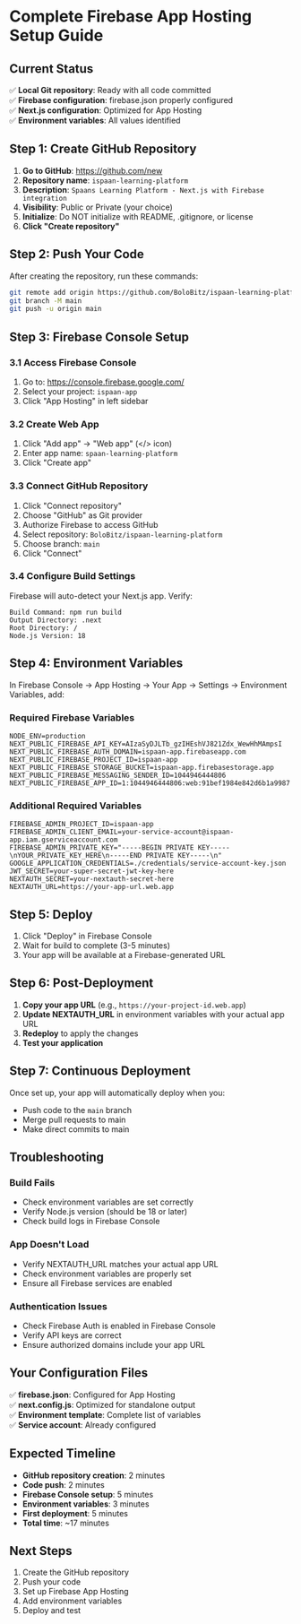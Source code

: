 # Complete Firebase App Hosting Setup Guide

## Current Status
✅ **Local Git repository**: Ready with all code committed  
✅ **Firebase configuration**: firebase.json properly configured  
✅ **Next.js configuration**: Optimized for App Hosting  
✅ **Environment variables**: All values identified  

## Step 1: Create GitHub Repository

1. **Go to GitHub**: https://github.com/new
2. **Repository name**: `ispaan-learning-platform`
3. **Description**: `Spaans Learning Platform - Next.js with Firebase integration`
4. **Visibility**: Public or Private (your choice)
5. **Initialize**: Do NOT initialize with README, .gitignore, or license
6. **Click "Create repository"**

## Step 2: Push Your Code

After creating the repository, run these commands:

```bash
git remote add origin https://github.com/BoloBitz/ispaan-learning-platform.git
git branch -M main
git push -u origin main
```

## Step 3: Firebase Console Setup

### 3.1 Access Firebase Console
1. Go to: https://console.firebase.google.com/
2. Select your project: `ispaan-app`
3. Click "App Hosting" in left sidebar

### 3.2 Create Web App
1. Click "Add app" → "Web app" (</> icon)
2. Enter app name: `spaan-learning-platform`
3. Click "Create app"

### 3.3 Connect GitHub Repository
1. Click "Connect repository"
2. Choose "GitHub" as Git provider
3. Authorize Firebase to access GitHub
4. Select repository: `BoloBitz/ispaan-learning-platform`
5. Choose branch: `main`
6. Click "Connect"

### 3.4 Configure Build Settings
Firebase will auto-detect your Next.js app. Verify:
```
Build Command: npm run build
Output Directory: .next
Root Directory: /
Node.js Version: 18
```

## Step 4: Environment Variables

In Firebase Console → App Hosting → Your App → Settings → Environment Variables, add:

### Required Firebase Variables
```
NODE_ENV=production
NEXT_PUBLIC_FIREBASE_API_KEY=AIzaSyDJLTb_gzIHEshVJ821Zdx_WewHhMAmpsI
NEXT_PUBLIC_FIREBASE_AUTH_DOMAIN=ispaan-app.firebaseapp.com
NEXT_PUBLIC_FIREBASE_PROJECT_ID=ispaan-app
NEXT_PUBLIC_FIREBASE_STORAGE_BUCKET=ispaan-app.firebasestorage.app
NEXT_PUBLIC_FIREBASE_MESSAGING_SENDER_ID=1044946444806
NEXT_PUBLIC_FIREBASE_APP_ID=1:1044946444806:web:91bef1984e842d6b1a9987
```

### Additional Required Variables
```
FIREBASE_ADMIN_PROJECT_ID=ispaan-app
FIREBASE_ADMIN_CLIENT_EMAIL=your-service-account@ispaan-app.iam.gserviceaccount.com
FIREBASE_ADMIN_PRIVATE_KEY="-----BEGIN PRIVATE KEY-----\nYOUR_PRIVATE_KEY_HERE\n-----END PRIVATE KEY-----\n"
GOOGLE_APPLICATION_CREDENTIALS=./credentials/service-account-key.json
JWT_SECRET=your-super-secret-jwt-key-here
NEXTAUTH_SECRET=your-nextauth-secret-here
NEXTAUTH_URL=https://your-app-url.web.app
```

## Step 5: Deploy

1. Click "Deploy" in Firebase Console
2. Wait for build to complete (3-5 minutes)
3. Your app will be available at a Firebase-generated URL

## Step 6: Post-Deployment

1. **Copy your app URL** (e.g., `https://your-project-id.web.app`)
2. **Update NEXTAUTH_URL** in environment variables with your actual app URL
3. **Redeploy** to apply the changes
4. **Test your application**

## Step 7: Continuous Deployment

Once set up, your app will automatically deploy when you:
- Push code to the `main` branch
- Merge pull requests to main
- Make direct commits to main

## Troubleshooting

### Build Fails
- Check environment variables are set correctly
- Verify Node.js version (should be 18 or later)
- Check build logs in Firebase Console

### App Doesn't Load
- Verify NEXTAUTH_URL matches your actual app URL
- Check environment variables are properly set
- Ensure all Firebase services are enabled

### Authentication Issues
- Check Firebase Auth is enabled in Firebase Console
- Verify API keys are correct
- Ensure authorized domains include your app URL

## Your Configuration Files

✅ **firebase.json**: Configured for App Hosting  
✅ **next.config.js**: Optimized for standalone output  
✅ **Environment template**: Complete list of variables  
✅ **Service account**: Already configured  

## Expected Timeline

- **GitHub repository creation**: 2 minutes
- **Code push**: 2 minutes
- **Firebase Console setup**: 5 minutes
- **Environment variables**: 3 minutes
- **First deployment**: 5 minutes
- **Total time**: ~17 minutes

## Next Steps

1. Create the GitHub repository
2. Push your code
3. Set up Firebase App Hosting
4. Add environment variables
5. Deploy and test
